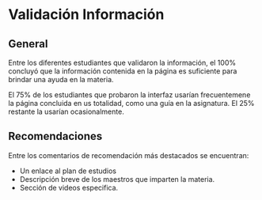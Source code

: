 # Validación Información

## General
Entre los diferentes estudiantes que validaron la información, el 100% concluyó que la información contenida en la página es suficiente para brindar una ayuda en la materia.

El 75% de los estudiantes que probaron la interfaz usarían frecuentemene la página concluida en us totalidad, como una guía en la asignatura. El 25% restante la usarían ocasionalmente.

## Recomendaciones
Entre los comentarios de recomendación más destacados se encuentran:
- Un enlace al plan de estudios
- Descripción breve de los maestros que imparten la materia.
- Sección de videos especifica. 
